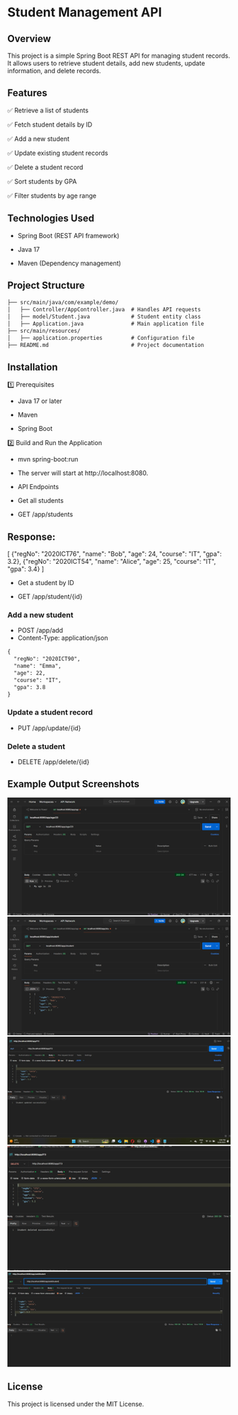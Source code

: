 # Student Management API

  

## Overview

This project is a simple Spring Boot REST API for managing student records. It allows users to retrieve student details, add new students, update information, and delete records.

## Features

✅ Retrieve a list of students

✅ Fetch student details by ID

✅ Add a new student

✅ Update existing student records

✅ Delete a student record

✅ Sort students by GPA

✅ Filter students by age range

## Technologies Used

- Spring Boot (REST API framework)

- Java 17

- Maven (Dependency management)

## Project Structure
````
├── src/main/java/com/example/demo/
│   ├── Controller/AppController.java  # Handles API requests
│   ├── model/Student.java             # Student entity class
│   ├── Application.java               # Main application file
├── src/main/resources/
│   ├── application.properties         # Configuration file
├── README.md                          # Project documentation
````
## Installation

1️⃣ Prerequisites

- Java 17 or later

- Maven

- Spring Boot

2️⃣ Build and Run the Application

- mvn spring-boot:run

- The server will start at http://localhost:8080.

- API Endpoints

- Get all students

- GET /app/students

## Response:

[
  {"regNo": "2020ICT76", "name": "Bob", "age": 24, "course": "IT", "gpa": 3.2},
  {"regNo": "2020ICT54", "name": "Alice", "age": 25, "course": "IT", "gpa": 3.4}
]

- Get a student by ID

- GET /app/student/{id}

### Add a new student

- POST /app/add
- Content-Type: application/json
````
{
  "regNo": "2020ICT90",
  "name": "Emma",
  "age": 22,
  "course": "IT",
  "gpa": 3.8
}

````

### Update a student record

- PUT /app/update/{id}

### Delete a student

- DELETE /app/delete/{id}

## Example Output Screenshots

![output1](ouput1.png)
![output2](ouput2.png)
![output3](outpu3.jpg)
![output4](ouput4.jpg)
![output5](output5.jpg)





## License

This project is licensed under the MIT License.
